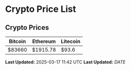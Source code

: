 # Crypto Price List

## Crypto Prices
| Bitcoin | Ethereum | Litecoin |
| ------- | -------- | -------- |
| $83660 | $1915.78 | $93.6 |
**Last Updated:** 2025-03-17 11:42 UTC
**Last Updated:** $DATE$
